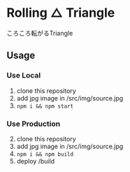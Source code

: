 # Rolling △ Triangle
ころころ転がるTriangle

## Usage
### Use Local
1. clone this repository
1. add jpg image in /src/img/source.jpg
1. ``` npm i && npm start ```

### Use Production
2. clone this repository
2. add jpg image in /src/img/source.jpg
2. ``` npm i && npm build ```
2. deploy /build
